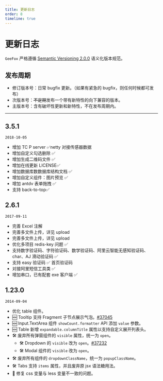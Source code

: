 ```yaml
---
title: 更新日志
order: 8
timeline: true
---
```


# 更新日志

`GeeFox` 严格遵循 [Semantic Versioning 2.0.0](http://semver.org/lang/zh-CN/) 语义化版本规范。

## 发布周期

- 修订版本号：日常 bugfix 更新。（如果有紧急的 bugfix，则任何时候都可发布）
- 次版本号：~~不定期~~发布一个带有新特性的向下兼容的版本。
- 主版本号：含有破坏性更新和新特性，不在发布周期内。

---

## 3.5.1

`2018-10-05`

- 增加 TC P server ✅netty 对接传感器数据
- 增加自定义勾选删除 ✅
- 增加生成二维码文件 ✅
- 增加在线更新 LICENSE✅
- 增加数据库数数据库结构文档 ✅
- 增加自定义组件：图片预览 ✅
- 增加 antdv 表单拖拽 ✅
- 支持 back-to-top✅

## 2.6.1

`2017-09-11`

- 完善 Excel 注解
- 完善多文件上传，详见 upload
- 完善多文件上传，详见 upload
- 优化多项目 redis-key 问题 ✅
- 支持数字验证码、字符验证码、数学验证码、阿里云智能无感知验证码、char、AJ 滑动验证码 ✅
- 支持 easy 验证码 ✅ 首页验证码
- 对接阿里短信工具类 ✅
- 增加串口，已有配套 exe 客户端 ✅

## 1.23.0

`2014-09-04`

- 优化 table 组件。
- 🆕 Tooltip 支持 Fragment 子节点展示气泡。[#37045](#)
- 🆕 Input.TextArea 组件 `showCount.formatter` API 添加 `value` 参数。
- 🆕 Table 新增 `expandable.columnTitle` 属性以支持自定义展开列表头。
- 🛠 废弃所有弹窗组件的 `visible` 属性，统一为 `open`。
  - 🛠 Dropdown 的 `visible` 改为 `open`。[#37232](#)
  - 🛠 Modal 组件的 `visible` 改为 `open`。
- 🛠 废弃所有组件的 `dropdownClassName`，统一为 `popupClassName`。
- 🛠 Tabs 支持 `items` 属性，并且废弃原 jsx 语法糖用法。
- 🐞 修复 css 变量与 less 变量不一致的问题。
